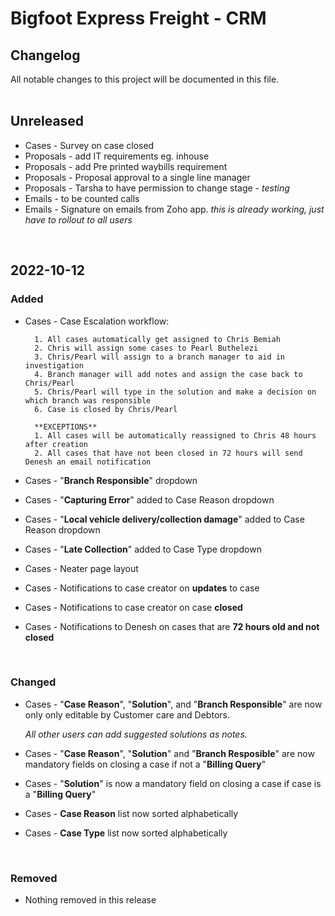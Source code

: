 # Bigfoot Express Freight - CRM

## Changelog
All notable changes to this project will be documented in this file.  
<br>
## Unreleased

- Cases - Survey on case closed
- Proposals - add IT requirements eg. inhouse
- Proposals - add Pre printed waybills requirement
- Proposals - Proposal approval to a single line manager
- Proposals - Tarsha to have permission to change stage - *testing*
- Emails - to be counted calls
- Emails - Signature on emails from Zoho app. *this is already working, just have to rollout to all users*



<br>


## 2022-10-12
### Added
- Cases - Case Escalation workflow:  

        1. All cases automatically get assigned to Chris Bemiah
        2. Chris will assign some cases to Pearl Buthelezi
        3. Chris/Pearl will assign to a branch manager to aid in investigation
        4. Branch manager will add notes and assign the case back to Chris/Pearl 
        5. Chris/Pearl will type in the solution and make a decision on which branch was responsible
        6. Case is closed by Chris/Pearl
        
        **EXCEPTIONS**
        1. All cases will be automatically reassigned to Chris 48 hours after creation
        2. All cases that have not been closed in 72 hours will send Denesh an email notification


- Cases - "**Branch Responsible**" dropdown
- Cases - "**Capturing Error**" added to Case Reason dropdown
- Cases - "**Local vehicle delivery/collection damage**" added to Case Reason dropdown
- Cases - "**Late Collection**" added to Case Type dropdown
- Cases - Neater page layout
- Cases - Notifications to case creator on **updates** to case
- Cases - Notifications to case creator on case **closed**
- Cases - Notifications to Denesh on cases that are **72 hours old and not closed**

<br>

### Changed
- Cases - "**Case Reason**", "**Solution**", and "**Branch Responsible**" are now only only editable by Customer care and Debtors. 

    *All other users can add suggested solutions as notes.*
- Cases - "**Case Reason**", "**Solution**" and "**Branch Resposible**" are now mandatory fields on closing a case if not a "**Billing Query**"
- Cases - "**Solution**" is now a mandatory field on closing a case if case is a "**Billing Query**"
- Cases - **Case Reason** list now sorted alphabetically
- Cases - **Case Type** list now sorted alphabetically

<br>

### Removed
- Nothing removed in this release

